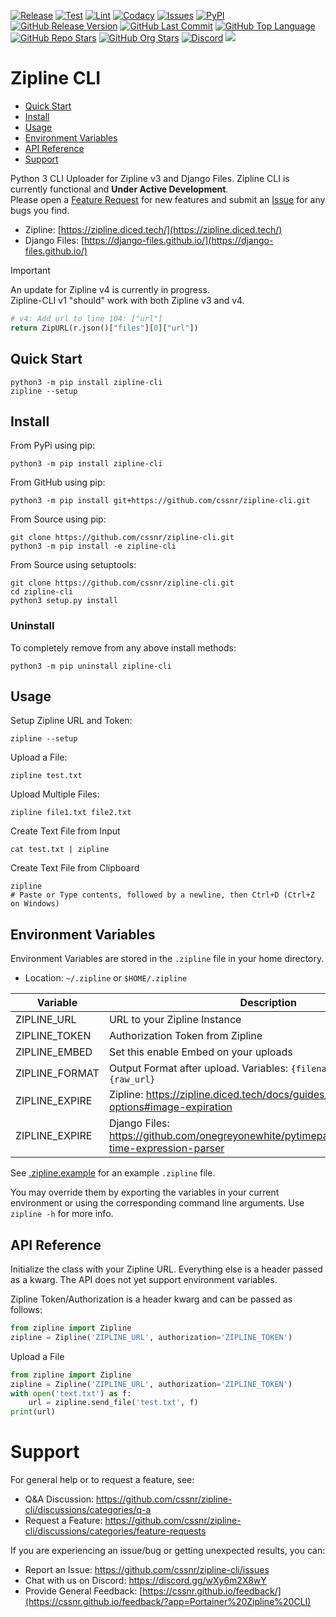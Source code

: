 [![Release](https://github.com/cssnr/zipline-cli/actions/workflows/release.yaml/badge.svg)](https://github.com/cssnr/zipline-cli/actions/workflows/release.yaml)
[![Test](https://github.com/cssnr/zipline-cli/actions/workflows/test.yaml/badge.svg)](https://github.com/cssnr/zipline-cli/actions/workflows/test.yaml)
[![Lint](https://github.com/cssnr/zipline-cli/actions/workflows/lint.yaml/badge.svg)](https://github.com/cssnr/zipline-cli/actions/workflows/lint.yaml)
[![Codacy](https://img.shields.io/codacy/grade/1eee626c47fa4e6fb8b1ed3efdd3e518?logo=codacy&logoColor=white&label=Codacy&color=31c754)](https://app.codacy.com/gh/cssnr/zipline-cli/dashboard)
[![Issues](https://img.shields.io/github/issues-raw/cssnr/zipline-cli?logo=github&logoColor=white&label=Issues&color=31c754)](https://github.com/cssnr/zipline-cli/issues)
[![PyPI](https://img.shields.io/pypi/v/zipline-cli?logo=python&logoColor=white&label=PyPI)](https://pypi.org/project/zipline-cli/)
[![GitHub Release Version](https://img.shields.io/github/v/release/cssnr/zipline-cli?logo=github)](https://github.com/cssnr/zipline-cli/releases/latest)
[![GitHub Last Commit](https://img.shields.io/github/last-commit/cssnr/zipline-cli?logo=github&logoColor=white&label=updated)](https://github.com/cssnr/zipline-cli/graphs/commit-activity)
[![GitHub Top Language](https://img.shields.io/github/languages/top/cssnr/zipline-cli?logo=htmx&logoColor=white)](https://github.com/cssnr/zipline-cli)
[![GitHub Repo Stars](https://img.shields.io/github/stars/cssnr/zipline-cli?style=flat&logo=github&logoColor=white)](https://github.com/cssnr/zipline-cli/stargazers)
[![GitHub Org Stars](https://img.shields.io/github/stars/cssnr?style=flat&logo=github&logoColor=white&label=org%20stars)](https://cssnr.github.io/)
[![Discord](https://img.shields.io/discord/899171661457293343?logo=discord&logoColor=white&label=discord&color=7289da)](https://discord.gg/wXy6m2X8wY)
[![](https://repository-images.githubusercontent.com/661201286/8dfadbc8-94c0-4eaa-88bd-7ee351859510)](https://github.com/cssnr/zipline-cli)

# Zipline CLI

- [Quick Start](#Quick-Start)
- [Install](#Install)
- [Usage](#Usage)
- [Environment Variables](#Environment-Variables)
- [API Reference](#API-Reference)
- [Support](#Support)

Python 3 CLI Uploader for Zipline v3 and Django Files.
Zipline CLI is currently functional and **Under Active Development**.  
Please open a [Feature Request](https://github.com/cssnr/zipline-cli/discussions/new?category=feature-requests)
for new features and submit an [Issue](https://github.com/cssnr/zipline-cli/issues/new)
for any bugs you find.

- Zipline: [https://zipline.diced.tech/](https://zipline.diced.tech/)
- Django Files: [https://django-files.github.io/](https://django-files.github.io/)

> [!IMPORTANT]  
> An update for Zipline v4 is currently in progress.  
> Zipline-CLI v1 "should" work with both Zipline v3 and v4.

```python
# v4: Add url to line 104: ["url"]
return ZipURL(r.json()["files"][0]["url"])
```

## Quick Start

```shell
python3 -m pip install zipline-cli
zipline --setup
```

## Install

From PyPi using pip:

```shell
python3 -m pip install zipline-cli
```

From GitHub using pip:

```shell
python3 -m pip install git+https://github.com/cssnr/zipline-cli.git
```

From Source using pip:

```shell
git clone https://github.com/cssnr/zipline-cli.git
python3 -m pip install -e zipline-cli
```

From Source using setuptools:

```shell
git clone https://github.com/cssnr/zipline-cli.git
cd zipline-cli
python3 setup.py install
```

### Uninstall

To completely remove from any above install methods:

```shell
python3 -m pip uninstall zipline-cli
```

## Usage

Setup Zipline URL and Token:

```shell
zipline --setup
```

Upload a File:

```shell
zipline test.txt
```

Upload Multiple Files:

```shell
zipline file1.txt file2.txt
```

Create Text File from Input

```shell
cat test.txt | zipline
```

Create Text File from Clipboard

```shell
zipline
# Paste or Type contents, followed by a newline, then Ctrl+D (Ctrl+Z on Windows)
```

## Environment Variables

Environment Variables are stored in the `.zipline` file in your home directory.

- Location: `~/.zipline` or `$HOME/.zipline`

| Variable       | Description                                                                                       |
| -------------- | ------------------------------------------------------------------------------------------------- |
| ZIPLINE_URL    | URL to your Zipline Instance                                                                      |
| ZIPLINE_TOKEN  | Authorization Token from Zipline                                                                  |
| ZIPLINE_EMBED  | Set this enable Embed on your uploads                                                             |
| ZIPLINE_FORMAT | Output Format after upload. Variables: `{filename}`, `{url}` and `{raw_url}`                      |
| ZIPLINE_EXPIRE | Zipline: https://zipline.diced.tech/docs/guides/upload-options#image-expiration                   |
| ZIPLINE_EXPIRE | Django Files: https://github.com/onegreyonewhite/pytimeparse2#pytimeparse2-time-expression-parser |

See [.zipline.example](.zipline.example) for an example `.zipline` file.

You may override them by exporting the variables in your current environment
or using the corresponding command line arguments. Use `zipline -h` for more info.

## API Reference

Initialize the class with your Zipline URL.
Everything else is a header passed as a kwarg.
The API does not yet support environment variables.

Zipline Token/Authorization is a header kwarg and can be passed as follows:

```python
from zipline import Zipline
zipline = Zipline('ZIPLINE_URL', authorization='ZIPLINE_TOKEN')
```

Upload a File

```python
from zipline import Zipline
zipline = Zipline('ZIPLINE_URL', authorization='ZIPLINE_TOKEN')
with open('text.txt') as f:
    url = zipline.send_file('test.txt', f)
print(url)
```

# Support

For general help or to request a feature, see:

- Q&A Discussion: https://github.com/cssnr/zipline-cli/discussions/categories/q-a
- Request a Feature: https://github.com/cssnr/zipline-cli/discussions/categories/feature-requests

If you are experiencing an issue/bug or getting unexpected results, you can:

- Report an Issue: https://github.com/cssnr/zipline-cli/issues
- Chat with us on Discord: https://discord.gg/wXy6m2X8wY
- Provide General
  Feedback: [https://cssnr.github.io/feedback/](https://cssnr.github.io/feedback/?app=Portainer%20Zipline%20CLI)

